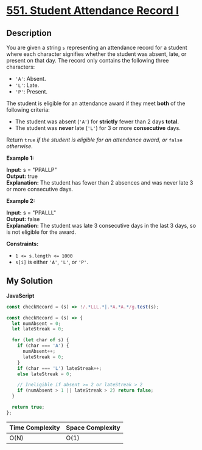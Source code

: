 # [551. Student Attendance Record I](https://leetcode.com/problems/student-attendance-record-i)

## Description

You are given a string `s` representing an attendance record for a student where each character signifies whether the student was absent, late, or present on that day. The record only contains the following three characters:

-   `'A'`: Absent.
-   `'L'`: Late.
-   `'P'`: Present.

The student is eligible for an attendance award if they meet **both** of the following criteria:

-   The student was absent (`'A'`) for **strictly** fewer than 2 days **total**.
-   The student was **never** late (`'L'`) for 3 or more **consecutive** days.

Return `true` _if the student is eligible for an attendance award, or_ `false` _otherwise_.

**Example 1:**

**Input:** s = "PPALLP"  
**Output:** true  
**Explanation:** The student has fewer than 2 absences and was never late 3 or more consecutive days.

**Example 2:**

**Input:** s = "PPALLL"  
**Output:** false  
**Explanation:** The student was late 3 consecutive days in the last 3 days, so is not eligible for the award.

**Constraints:**

-   `1 <= s.length <= 1000`
-   `s[i]` is either `'A'`, `'L'`, or `'P'`.
  
## My Solution

**JavaScript**

```js
const checkRecord = (s) => !/.*LLL.*|.*A.*A.*/g.test(s);
```

```js
const checkRecord = (s) => {
  let numAbsent = 0;
  let lateStreak = 0;

  for (let char of s) {
    if (char === 'A') {
      numAbsent++;
      lateStreak = 0;
    }
    if (char === 'L') lateStreak++;
    else lateStreak = 0;

    // Ineligible if absent >= 2 or lateStreak > 2
    if (numAbsent > 1 || lateStreak > 2) return false;
  }

  return true;
};
```

| Time Complexity | Space Complexity |
| --------------- | ---------------- |
| O(N)            | O(1)             |
